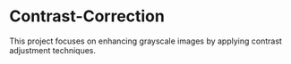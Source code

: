 # Contrast-Correction
This project focuses on enhancing grayscale images by applying contrast adjustment techniques.
